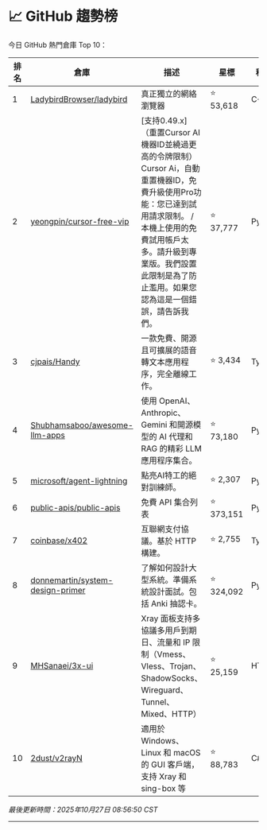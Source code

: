 # 📈 GitHub 趨勢榜

今日 GitHub 熱門倉庫 Top 10：

| 排名 | 倉庫 | 描述 | 星標 | 程式語言 |
|-----|------|------|------|----------|
| 1 | [LadybirdBrowser/ladybird](https://github.com/LadybirdBrowser/ladybird) | 真正獨立的網絡瀏覽器 | ⭐ 53,618 | C++ |
| 2 | [yeongpin/cursor-free-vip](https://github.com/yeongpin/cursor-free-vip) | [支持0.49.x]（重置Cursor AI機器ID並繞過更高的令牌限制）Cursor Ai，自動重置機器ID，免費升級使用Pro功能：您已達到試用請求限制。 / 本機上使用的免費試用帳戶太多。請升級到專業版。我們設置此限制是為了防止濫用。如果您認為這是一個錯誤，請告訴我們。 | ⭐ 37,777 | Python |
| 3 | [cjpais/Handy](https://github.com/cjpais/Handy) | 一款免費、開源且可擴展的語音轉文本應用程序，完全離線工作。 | ⭐ 3,434 | TypeScript |
| 4 | [Shubhamsaboo/awesome-llm-apps](https://github.com/Shubhamsaboo/awesome-llm-apps) | 使用 OpenAI、Anthropic、Gemini 和開源模型的 AI 代理和 RAG 的精彩 LLM 應用程序集合。 | ⭐ 73,180 | Python |
| 5 | [microsoft/agent-lightning](https://github.com/microsoft/agent-lightning) | 點亮AI特工的絕對訓練師。 | ⭐ 2,307 | Python |
| 6 | [public-apis/public-apis](https://github.com/public-apis/public-apis) | 免費 API 集合列表 | ⭐ 373,151 | Python |
| 7 | [coinbase/x402](https://github.com/coinbase/x402) | 互聯網支付協議。基於 HTTP 構建。 | ⭐ 2,755 | TypeScript |
| 8 | [donnemartin/system-design-primer](https://github.com/donnemartin/system-design-primer) | 了解如何設計大型系統。準備系統設計面試。包括 Anki 抽認卡。 | ⭐ 324,092 | Python |
| 9 | [MHSanaei/3x-ui](https://github.com/MHSanaei/3x-ui) | Xray 面板支持多協議多用戶到期日、流量和 IP 限制（Vmess、Vless、Trojan、ShadowSocks、Wireguard、Tunnel、Mixed、HTTP） | ⭐ 25,159 | HTML |
| 10 | [2dust/v2rayN](https://github.com/2dust/v2rayN) | 適用於 Windows、Linux 和 macOS 的 GUI 客戶端，支持 Xray 和 sing-box 等 | ⭐ 88,783 | C# |

*最後更新時間：2025年10月27日 08:56:50 CST*

---
